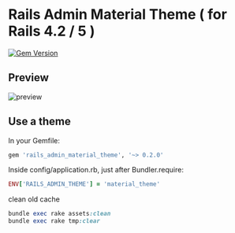 
Rails Admin Material Theme ( for Rails 4.2 / 5 )
=======

[![Gem Version](https://badge.fury.io/rb/rails_admin_material_theme.svg)](https://badge.fury.io/rb/rails_admin_material_theme)

Preview
--------

![preview](http://i.imgur.com/5HdilVP.png)

Use a theme
--------

In your Gemfile:

```ruby
gem 'rails_admin_material_theme', '~> 0.2.0'
```

Inside config/application.rb, just after Bundler.require:

```ruby
ENV['RAILS_ADMIN_THEME'] = 'material_theme'
```

clean old cache

```ruby
bundle exec rake assets:clean
bundle exec rake tmp:clear
```